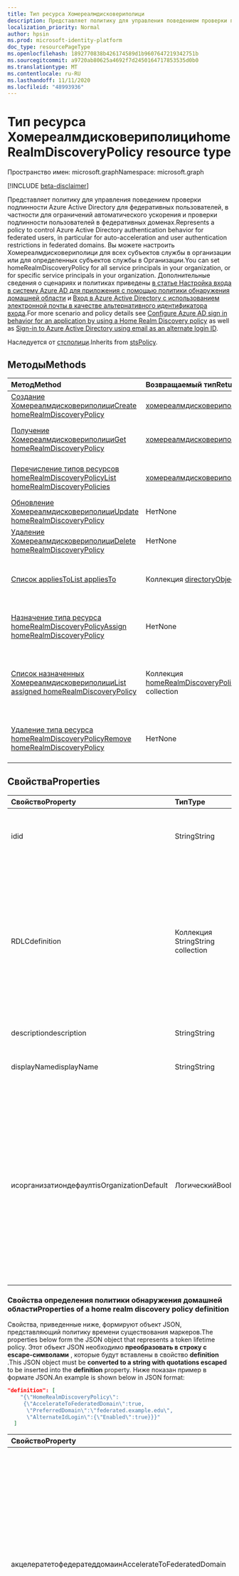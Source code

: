 ```yaml
---
title: Тип ресурса Хомереалмдисковериполици
description: Представляет политику для управления поведением проверки подлинности Azure Active Directory для федеративных пользователей.
localization_priority: Normal
author: hpsin
ms.prod: microsoft-identity-platform
doc_type: resourcePageType
ms.openlocfilehash: 1892770838b426174589d1b9607647219342751b
ms.sourcegitcommit: a9720ab80625a4692f7d2450164717853535d0b0
ms.translationtype: MT
ms.contentlocale: ru-RU
ms.lasthandoff: 11/11/2020
ms.locfileid: "48993936"
---
```

# <a name="homerealmdiscoverypolicy-resource-type"></a><span data-ttu-id="98e10-103">Тип ресурса Хомереалмдисковериполици</span><span class="sxs-lookup"><span data-stu-id="98e10-103">homeRealmDiscoveryPolicy resource type</span></span>

<span data-ttu-id="98e10-104">Пространство имен: microsoft.graph</span><span class="sxs-lookup"><span data-stu-id="98e10-104">Namespace: microsoft.graph</span></span>

[!INCLUDE [beta-disclaimer](../../includes/beta-disclaimer.md)]

<span data-ttu-id="98e10-105">Представляет политику для управления поведением проверки подлинности Azure Active Directory для федеративных пользователей, в частности для ограничений автоматического ускорения и проверки подлинности пользователей в федеративных доменах.</span><span class="sxs-lookup"><span data-stu-id="98e10-105">Represents a policy to control Azure Active Directory authentication behavior for federated users, in particular for auto-acceleration and user authentication restrictions in federated domains.</span></span> <span data-ttu-id="98e10-106">Вы можете настроить Хомереалмдисковериполици для всех субъектов службы в организации или для определенных субъектов службы в Организации.</span><span class="sxs-lookup"><span data-stu-id="98e10-106">You can set homeRealmDiscoveryPolicy for all service principals in your organization, or for specific service principals in your organization.</span></span>  <span data-ttu-id="98e10-107">Дополнительные сведения о сценариях и политиках приведены [в статье Настройка входа в систему Azure AD для приложения с помощью политики обнаружения домашней области](/azure/active-directory/manage-apps/configure-authentication-for-federated-users-portal) и [Вход в Azure Active Directory с использованием электронной почты в качестве альтернативного идентификатора входа](/azure/active-directory/authentication/howto-authentication-use-email-signin).</span><span class="sxs-lookup"><span data-stu-id="98e10-107">For more scenario and policy details see [Configure Azure AD sign in behavior for an application by using a Home Realm Discovery policy](/azure/active-directory/manage-apps/configure-authentication-for-federated-users-portal) as well as [Sign-in to Azure Active Directory using email as an alternate login ID](/azure/active-directory/authentication/howto-authentication-use-email-signin).</span></span>

<span data-ttu-id="98e10-108">Наследуется от [стсполици](stsPolicy.md).</span><span class="sxs-lookup"><span data-stu-id="98e10-108">Inherits from [stsPolicy](stsPolicy.md).</span></span>

## <a name="methods"></a><span data-ttu-id="98e10-109">Методы</span><span class="sxs-lookup"><span data-stu-id="98e10-109">Methods</span></span>

| <span data-ttu-id="98e10-110">Метод</span><span class="sxs-lookup"><span data-stu-id="98e10-110">Method</span></span>       | <span data-ttu-id="98e10-111">Возвращаемый тип</span><span class="sxs-lookup"><span data-stu-id="98e10-111">Return Type</span></span> | <span data-ttu-id="98e10-112">Описание</span><span class="sxs-lookup"><span data-stu-id="98e10-112">Description</span></span> |
|:-------------|:------------|:------------|
| [<span data-ttu-id="98e10-113">Создание Хомереалмдисковериполици</span><span class="sxs-lookup"><span data-stu-id="98e10-113">Create homeRealmDiscoveryPolicy</span></span>](../api/homerealmdiscoverypolicy-post-homerealmdiscoverypolicies.md) | [<span data-ttu-id="98e10-114">хомереалмдисковериполици</span><span class="sxs-lookup"><span data-stu-id="98e10-114">homeRealmDiscoveryPolicy</span></span>](homerealmdiscoverypolicy.md) | <span data-ttu-id="98e10-115">Создание объекта Хомереалмдисковериполици.</span><span class="sxs-lookup"><span data-stu-id="98e10-115">Create a homeRealmDiscoveryPolicy object.</span></span> |
| [<span data-ttu-id="98e10-116">Получение Хомереалмдисковериполици</span><span class="sxs-lookup"><span data-stu-id="98e10-116">Get homeRealmDiscoveryPolicy</span></span>](../api/homerealmdiscoverypolicy-get.md) | [<span data-ttu-id="98e10-117">хомереалмдисковериполици</span><span class="sxs-lookup"><span data-stu-id="98e10-117">homeRealmDiscoveryPolicy</span></span>](homerealmdiscoverypolicy.md) | <span data-ttu-id="98e10-118">Чтение свойств и связей объекта Хомереалмдисковериполици.</span><span class="sxs-lookup"><span data-stu-id="98e10-118">Read properties and relationships of a homeRealmDiscoveryPolicy object.</span></span> |
| [<span data-ttu-id="98e10-119">Перечисление типов ресурсов homeRealmDiscoveryPolicy</span><span class="sxs-lookup"><span data-stu-id="98e10-119">List homeRealmDiscoveryPolicies</span></span>](../api/homerealmdiscoverypolicy-list.md) | [<span data-ttu-id="98e10-120">хомереалмдисковериполици</span><span class="sxs-lookup"><span data-stu-id="98e10-120">homeRealmDiscoveryPolicy</span></span>](homerealmdiscoverypolicy.md) | <span data-ttu-id="98e10-121">Чтение свойств и связей объектов ХомереалмдисковериполиЦиес.</span><span class="sxs-lookup"><span data-stu-id="98e10-121">Read properties and relationships of homeRealmDiscoveryPolicies objects.</span></span> |
| [<span data-ttu-id="98e10-122">Обновление Хомереалмдисковериполици</span><span class="sxs-lookup"><span data-stu-id="98e10-122">Update homeRealmDiscoveryPolicy</span></span>](../api/homerealmdiscoverypolicy-update.md) | <span data-ttu-id="98e10-123">Нет</span><span class="sxs-lookup"><span data-stu-id="98e10-123">None</span></span> | <span data-ttu-id="98e10-124">Обновление объекта Хомереалмдисковериполици.</span><span class="sxs-lookup"><span data-stu-id="98e10-124">Update a homeRealmDiscoveryPolicy object.</span></span> |
| [<span data-ttu-id="98e10-125">Удаление Хомереалмдисковериполици</span><span class="sxs-lookup"><span data-stu-id="98e10-125">Delete homeRealmDiscoveryPolicy</span></span>](../api/homerealmdiscoverypolicy-delete.md) | <span data-ttu-id="98e10-126">Нет</span><span class="sxs-lookup"><span data-stu-id="98e10-126">None</span></span> | <span data-ttu-id="98e10-127">Удаление объекта Хомереалмдисковериполици.</span><span class="sxs-lookup"><span data-stu-id="98e10-127">Delete a homeRealmDiscoveryPolicy object.</span></span> |
| [<span data-ttu-id="98e10-128">Список appliesTo</span><span class="sxs-lookup"><span data-stu-id="98e10-128">List appliesTo</span></span>](../api/homerealmdiscoverypolicy-list-appliesto.md) | <span data-ttu-id="98e10-129">Коллекция [directoryObject](directoryobject.md)</span><span class="sxs-lookup"><span data-stu-id="98e10-129">[directoryObject](directoryobject.md) collection</span></span> | <span data-ttu-id="98e10-130">Получение списка Директорйобжектс, к которым применена эта политика.</span><span class="sxs-lookup"><span data-stu-id="98e10-130">Get the list of directoryObjects that this policy has been applied to.</span></span> |
| [<span data-ttu-id="98e10-131">Назначение типа ресурса homeRealmDiscoveryPolicy</span><span class="sxs-lookup"><span data-stu-id="98e10-131">Assign homeRealmDiscoveryPolicy</span></span>](../api/serviceprincipal-post-homerealmdiscoverypolicies.md) | <span data-ttu-id="98e10-132">Нет</span><span class="sxs-lookup"><span data-stu-id="98e10-132">None</span></span> | <span data-ttu-id="98e10-133">Назначьте объект Хомереалмдисковериполици объекту [servicePrincipal](serviceprincipal.md) .</span><span class="sxs-lookup"><span data-stu-id="98e10-133">Assign a homeRealmDiscoveryPolicy object to a [servicePrincipal](serviceprincipal.md) object.</span></span> |
| [<span data-ttu-id="98e10-134">Список назначенных Хомереалмдисковериполици</span><span class="sxs-lookup"><span data-stu-id="98e10-134">List assigned homeRealmDiscoveryPolicy</span></span>](../api/serviceprincipal-list-homerealmdiscoverypolicies.md) | <span data-ttu-id="98e10-135">Коллекция [homeRealmDiscoveryPolicy](homerealmdiscoverypolicy.md)</span><span class="sxs-lookup"><span data-stu-id="98e10-135">[homeRealmDiscoveryPolicy](homerealmdiscoverypolicy.md) collection</span></span> | <span data-ttu-id="98e10-136">Перечисление объектов Хомереалмдисковериполици, назначенных объекту [servicePrincipal](serviceprincipal.md) .</span><span class="sxs-lookup"><span data-stu-id="98e10-136">List the homeRealmDiscoveryPolicy objects that are assigned to a [servicePrincipal](serviceprincipal.md) object.</span></span> |
| [<span data-ttu-id="98e10-137">Удаление типа ресурса homeRealmDiscoveryPolicy</span><span class="sxs-lookup"><span data-stu-id="98e10-137">Remove homeRealmDiscoveryPolicy</span></span>](../api/serviceprincipal-delete-homerealmdiscoverypolicies.md) | <span data-ttu-id="98e10-138">Нет</span><span class="sxs-lookup"><span data-stu-id="98e10-138">None</span></span> | <span data-ttu-id="98e10-139">Удаление объекта Хомереалмдисковериполици из объекта [servicePrincipal](serviceprincipal.md) .</span><span class="sxs-lookup"><span data-stu-id="98e10-139">Remove a homeRealmDiscoveryPolicy object from a [servicePrincipal](serviceprincipal.md) object.</span></span> |

## <a name="properties"></a><span data-ttu-id="98e10-140">Свойства</span><span class="sxs-lookup"><span data-stu-id="98e10-140">Properties</span></span>

| <span data-ttu-id="98e10-141">Свойство</span><span class="sxs-lookup"><span data-stu-id="98e10-141">Property</span></span>     | <span data-ttu-id="98e10-142">Тип</span><span class="sxs-lookup"><span data-stu-id="98e10-142">Type</span></span>        | <span data-ttu-id="98e10-143">Описание</span><span class="sxs-lookup"><span data-stu-id="98e10-143">Description</span></span> |
|:-------------|:------------|:------------|
|<span data-ttu-id="98e10-144">id</span><span class="sxs-lookup"><span data-stu-id="98e10-144">id</span></span>|<span data-ttu-id="98e10-145">String</span><span class="sxs-lookup"><span data-stu-id="98e10-145">String</span></span>| <span data-ttu-id="98e10-146">Уникальный идентификатор для этой политики.</span><span class="sxs-lookup"><span data-stu-id="98e10-146">Unique identifier for this policy.</span></span> <span data-ttu-id="98e10-147">Только для чтения.</span><span class="sxs-lookup"><span data-stu-id="98e10-147">Read-only.</span></span>|
|<span data-ttu-id="98e10-148">RDLC</span><span class="sxs-lookup"><span data-stu-id="98e10-148">definition</span></span>|<span data-ttu-id="98e10-149">Коллекция String</span><span class="sxs-lookup"><span data-stu-id="98e10-149">String collection</span></span>| <span data-ttu-id="98e10-150">Коллекция String, содержащая строку JSON, определяющую правила и параметры для этой политики.</span><span class="sxs-lookup"><span data-stu-id="98e10-150">A string collection containing a JSON string that defines the rules and settings for this policy.</span></span> <span data-ttu-id="98e10-151">Ниже приведены дополнительные сведения о схеме JSON для этого свойства.</span><span class="sxs-lookup"><span data-stu-id="98e10-151">See below for more details about the JSON schema for this property.</span></span> <span data-ttu-id="98e10-152">Обязательный.</span><span class="sxs-lookup"><span data-stu-id="98e10-152">Required.</span></span>|
|<span data-ttu-id="98e10-153">description</span><span class="sxs-lookup"><span data-stu-id="98e10-153">description</span></span>|<span data-ttu-id="98e10-154">String</span><span class="sxs-lookup"><span data-stu-id="98e10-154">String</span></span>| <span data-ttu-id="98e10-155">Описание для этой политики.</span><span class="sxs-lookup"><span data-stu-id="98e10-155">Description for this policy.</span></span>|
|<span data-ttu-id="98e10-156">displayName</span><span class="sxs-lookup"><span data-stu-id="98e10-156">displayName</span></span>|<span data-ttu-id="98e10-157">String</span><span class="sxs-lookup"><span data-stu-id="98e10-157">String</span></span>| <span data-ttu-id="98e10-158">Отображаемое имя для этой политики.</span><span class="sxs-lookup"><span data-stu-id="98e10-158">Display name for this policy.</span></span> <span data-ttu-id="98e10-159">Обязательный.</span><span class="sxs-lookup"><span data-stu-id="98e10-159">Required.</span></span>|
|<span data-ttu-id="98e10-160">исорганизатиондефаулт</span><span class="sxs-lookup"><span data-stu-id="98e10-160">isOrganizationDefault</span></span>|<span data-ttu-id="98e10-161">Логический</span><span class="sxs-lookup"><span data-stu-id="98e10-161">Boolean</span></span>|<span data-ttu-id="98e10-162">Если задано значение true, активируется эта политика.</span><span class="sxs-lookup"><span data-stu-id="98e10-162">If set to true, activates this policy.</span></span> <span data-ttu-id="98e10-163">Для одного и того же типа политики может быть задано несколько политик, но только одна из них может быть активирована в качестве организации по умолчанию.</span><span class="sxs-lookup"><span data-stu-id="98e10-163">There can be many policies for the same policy type, but only one can be activated as the organization default.</span></span> <span data-ttu-id="98e10-164">Необязательное значение по умолчанию — false.</span><span class="sxs-lookup"><span data-stu-id="98e10-164">Optional, default value is false.</span></span>|


### <a name="properties-of-a-home-realm-discovery-policy-definition"></a><span data-ttu-id="98e10-165">Свойства определения политики обнаружения домашней области</span><span class="sxs-lookup"><span data-stu-id="98e10-165">Properties of a home realm discovery policy definition</span></span>
<span data-ttu-id="98e10-166">Свойства, приведенные ниже, формируют объект JSON, представляющий политику времени существования маркеров.</span><span class="sxs-lookup"><span data-stu-id="98e10-166">The properties below form the JSON object that represents a token lifetime policy.</span></span> <span data-ttu-id="98e10-167">Этот объект JSON необходимо **преобразовать в строку с escape-символами** , которые будут вставлены в свойство **definition** .</span><span class="sxs-lookup"><span data-stu-id="98e10-167">This JSON object must be **converted to a string with quotations escaped** to be inserted into the **definition** property.</span></span> <span data-ttu-id="98e10-168">Ниже показан пример в формате JSON.</span><span class="sxs-lookup"><span data-stu-id="98e10-168">An example is shown below in JSON format:</span></span>

<!-- {
  "blockType": "ignored"
}-->
``` json
"definition": [
    "{\"HomeRealmDiscoveryPolicy\":
     {\"AccelerateToFederatedDomain\":true,
      \"PreferredDomain\":\"federated.example.edu\",
      \"AlternateIdLogin\":{\"Enabled\":true}}}"
  ]
```

| <span data-ttu-id="98e10-169">Свойство</span><span class="sxs-lookup"><span data-stu-id="98e10-169">Property</span></span>     | <span data-ttu-id="98e10-170">Тип</span><span class="sxs-lookup"><span data-stu-id="98e10-170">Type</span></span>   |<span data-ttu-id="98e10-171">Описание</span><span class="sxs-lookup"><span data-stu-id="98e10-171">Description</span></span>| 
|:---------------|:--------|:----------|
|<span data-ttu-id="98e10-172">акцелератетофедератеддомаин</span><span class="sxs-lookup"><span data-stu-id="98e10-172">AccelerateToFederatedDomain</span></span>|<span data-ttu-id="98e10-173">Логический</span><span class="sxs-lookup"><span data-stu-id="98e10-173">Boolean</span></span>| <span data-ttu-id="98e10-174">Задано значение `true` для автоускорения (обход поиска домашних областей).</span><span class="sxs-lookup"><span data-stu-id="98e10-174">Set to `true` for auto-acceleration (bypass home realm discovery).</span></span> <span data-ttu-id="98e10-175">Если `true` в клиенте есть только один проверенный и федеративный домен, то пользователи будут передаваться непосредственно поставщику федеративного удостоверения (например, ADFS) для входа.</span><span class="sxs-lookup"><span data-stu-id="98e10-175">If `true` and there is only one verified and federated domain in the tenant, then users will be taken straight to the federated identity provider (such as ADFS) for sign in.</span></span> <span data-ttu-id="98e10-176">Если `true` в клиенте имеется несколько проверенных доменов, необходимо указать **преферреддомаин** .</span><span class="sxs-lookup"><span data-stu-id="98e10-176">If `true` and there is more than one verified domain in the tenant, **PreferredDomain** must be specified.</span></span> <span data-ttu-id="98e10-177">Необязательный.</span><span class="sxs-lookup"><span data-stu-id="98e10-177">Optional.</span></span>|
|<span data-ttu-id="98e10-178">преферреддомаин</span><span class="sxs-lookup"><span data-stu-id="98e10-178">PreferredDomain</span></span>|<span data-ttu-id="98e10-179">String</span><span class="sxs-lookup"><span data-stu-id="98e10-179">String</span></span>| <span data-ttu-id="98e10-180">Указывает домен для ускорения входа в систему.</span><span class="sxs-lookup"><span data-stu-id="98e10-180">Specifies a domain to accelerate sign-in to.</span></span> <span data-ttu-id="98e10-181">Его можно опустить, если у клиента только один федеративный домен.</span><span class="sxs-lookup"><span data-stu-id="98e10-181">It can be omitted if the tenant has only one federated domain.</span></span> <span data-ttu-id="98e10-182">Если он не указан и существует несколько проверенных федеративных доменов, эта политика не оказывает никакого действия.</span><span class="sxs-lookup"><span data-stu-id="98e10-182">If it is omitted, and there is more than one verified federated domain, this policy has no effect.</span></span> <span data-ttu-id="98e10-183">Обязательный, если **акцелератетофедератеддомаин** — `true` .</span><span class="sxs-lookup"><span data-stu-id="98e10-183">Required if **AccelerateToFederatedDomain** is `true`.</span></span>|
|<span data-ttu-id="98e10-184">алловклаудпассвордвалидатион</span><span class="sxs-lookup"><span data-stu-id="98e10-184">AllowCloudPasswordValidation</span></span>|<span data-ttu-id="98e10-185">Логический</span><span class="sxs-lookup"><span data-stu-id="98e10-185">Boolean</span></span>| <span data-ttu-id="98e10-186">Чтобы `true` разрешить приложению выполнять проверку подлинности федеративного пользователя, указав учетные данные имени пользователя и пароля непосредственно в конечной точке маркера Azure Active Directory.</span><span class="sxs-lookup"><span data-stu-id="98e10-186">Set to `true` to allow an application to authenticate a federated user by presenting username/password credentials directly to the Azure Active Directory token endpoint.</span></span> <span data-ttu-id="98e10-187">Работает, только если включена синхронизация хэша паролей.</span><span class="sxs-lookup"><span data-stu-id="98e10-187">Only works if Password Hash Sync is enabled.</span></span> <span data-ttu-id="98e10-188">Необязательный.</span><span class="sxs-lookup"><span data-stu-id="98e10-188">Optional.</span></span>|
|<span data-ttu-id="98e10-189">алтернатеидлогин</span><span class="sxs-lookup"><span data-stu-id="98e10-189">AlternateIdLogin</span></span>| <span data-ttu-id="98e10-190">Json</span><span class="sxs-lookup"><span data-stu-id="98e10-190">Json</span></span> |<span data-ttu-id="98e10-191">Задайте значение {"Enabled": true}, чтобы разрешить вход Azure AD с использованием электронной почты в качестве [альтернативного идентификатора входа](/azure/active-directory/authentication/howto-authentication-use-email-signin).</span><span class="sxs-lookup"><span data-stu-id="98e10-191">Set to {"Enabled": true} to allow Azure AD sign-in using email as [an alternate login ID](/azure/active-directory/authentication/howto-authentication-use-email-signin).</span></span> <span data-ttu-id="98e10-192">Работает, только если для **исорганизатиондефаулт** задано значение `true` .</span><span class="sxs-lookup"><span data-stu-id="98e10-192">Only works when **IsOrganizationDefault** is set to `true`.</span></span> <span data-ttu-id="98e10-193">Необязательный.</span><span class="sxs-lookup"><span data-stu-id="98e10-193">Optional.</span></span>|

## <a name="relationships"></a><span data-ttu-id="98e10-194">Связи</span><span class="sxs-lookup"><span data-stu-id="98e10-194">Relationships</span></span>

| <span data-ttu-id="98e10-195">Связь</span><span class="sxs-lookup"><span data-stu-id="98e10-195">Relationship</span></span> | <span data-ttu-id="98e10-196">Тип</span><span class="sxs-lookup"><span data-stu-id="98e10-196">Type</span></span>        | <span data-ttu-id="98e10-197">Описание</span><span class="sxs-lookup"><span data-stu-id="98e10-197">Description</span></span> |
|:-------------|:------------|:------------|
|<span data-ttu-id="98e10-198">Тег</span><span class="sxs-lookup"><span data-stu-id="98e10-198">appliesTo</span></span>|<span data-ttu-id="98e10-199">Коллекция [directoryObject](directoryobject.md)</span><span class="sxs-lookup"><span data-stu-id="98e10-199">[directoryObject](directoryobject.md) collection</span></span>| <span data-ttu-id="98e10-200">Коллекция [directoryObject](directoryObject.md) , к которой применена эта политика.</span><span class="sxs-lookup"><span data-stu-id="98e10-200">The [directoryObject](directoryObject.md) collection that this policy has been applied to.</span></span> <span data-ttu-id="98e10-201">Только для чтения.</span><span class="sxs-lookup"><span data-stu-id="98e10-201">Read-only.</span></span>|

## <a name="json-representation"></a><span data-ttu-id="98e10-202">Представление JSON</span><span class="sxs-lookup"><span data-stu-id="98e10-202">JSON representation</span></span>

<span data-ttu-id="98e10-203">Ниже указано представление ресурса в формате JSON.</span><span class="sxs-lookup"><span data-stu-id="98e10-203">The following is a JSON representation of the resource.</span></span>

<!-- {
  "blockType": "resource",
  "optionalProperties": [

  ],
  "@odata.type": "microsoft.graph.homeRealmDiscoveryPolicy",
  "baseType": "",
  "keyProperty": "id"
}-->

```json
{
  "definition": ["String"],
  "description": "String",
  "displayName": "String",
  "id": "String (identifier)",
  "isOrganizationDefault": true
}
```

<!-- uuid: 16cd6b66-4b1a-43a1-adaf-3a886856ed98
2019-02-04 14:57:30 UTC -->
<!-- {
  "type": "#page.annotation",
  "description": "homeRealmDiscoveryPolicy resource",
  "keywords": "",
  "section": "documentation",
  "tocPath": ""
}-->
